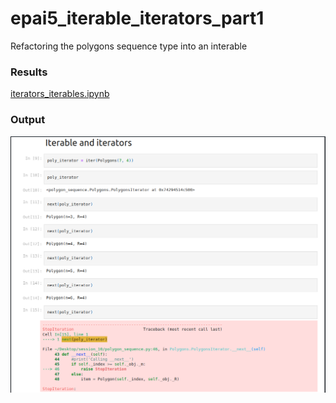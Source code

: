 # epai5_iterable_iterators_part1
Refactoring the polygons sequence type into an interable

### Results
[iterators_iterables.ipynb](https://github.com/DimpleB0501/epai5_iterable_iterators_part1/blob/main/iterators_iterables.ipynb)

### Output
![op](results.png)
